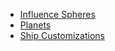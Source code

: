 * [Influence Spheres](https://github.com/haslo/space4x/blob/master/influence_spheres.md)
* [Planets](https://github.com/haslo/space4x/blob/master/planets.md)
* [Ship Customizations](https://github.com/haslo/space4x/blob/master/ship_customizations.md)
